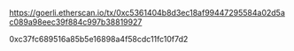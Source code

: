 https://goerli.etherscan.io/tx/0xc5361404b8d3ec18af99447295584a02d5ac089a98eec39f884c997b38819927

0xc37fc689516a85b5e16898a4f58cdc11fc10f7d2

